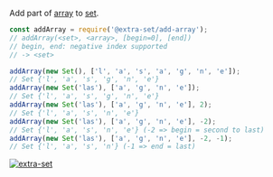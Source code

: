 Add part of [array] to [set].

```javascript
const addArray = require('@extra-set/add-array');
// addArray(<set>, <array>, [begin=0], [end])
// begin, end: negative index supported
// -> <set>

addArray(new Set(), ['l', 'a', 's', 'a', 'g', 'n', 'e']);
// Set {'l', 'a', 's', 'g', 'n', 'e'}
addArray(new Set('las'), ['a', 'g', 'n', 'e']);
// Set {'l', 'a', 's', 'g', 'n', 'e'}
addArray(new Set('las'), ['a', 'g', 'n', 'e'], 2);
// Set {'l', 'a', 's', 'n', 'e'}
addArray(new Set('las'), ['a', 'g', 'n', 'e'], -2);
// Set {'l', 'a', 's', 'n', 'e'} (-2 => begin = second to last)
addArray(new Set('las'), ['a', 'g', 'n', 'e'], -2, -1);
// Set {'l', 'a', 's', 'n'} (-1 => end = last)
```


[![extra-set](https://i.imgur.com/MCb8pjO.jpg)](https://www.npmjs.com/package/extra-set)

[array]: https://developer.mozilla.org/en-US/docs/Web/JavaScript/Guide/Indexed_collections
[set]: https://developer.mozilla.org/en-US/docs/Web/JavaScript/Reference/Global_Objects/Set
